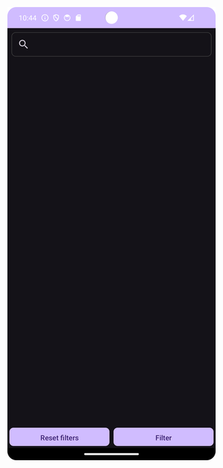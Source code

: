 [![VIDEO](Screenshot_20240402_154444.png)](https://drive.google.com/file/d/1X_NO46-5rS-2FnQhziAgp6jCNa--Yl3L/view?usp=sharing)
